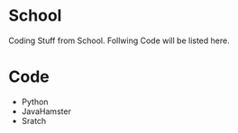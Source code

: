 # School
Coding Stuff from School.
Follwing Code will be listed here.

# Code
* Python
* JavaHamster
* Sratch
